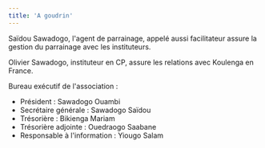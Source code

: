 ```yaml
---
title: 'A goudrin'
---
```


Saïdou Sawadogo, l'agent de parrainage, appelé aussi facilitateur assure la gestion du parrainage avec les instituteurs.

Olivier Sawadogo, instituteur en CP, assure les relations avec Koulenga en France.

Bureau exécutif de l'association :

- Président : Sawadogo Ouambi
- Secrétaire générale : Sawadogo Saïdou
- Trésorière : Bikienga Mariam
- Trésorière adjointe : Ouedraogo Saabane
- Responsable à l'information : Yiougo Salam
